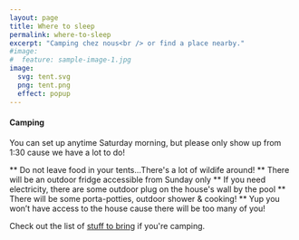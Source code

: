 ```yaml
---
layout: page
title: Where to sleep
permalink: where-to-sleep
excerpt: "Camping chez nous<br /> or find a place nearby."
#image:
#  feature: sample-image-1.jpg
image:
  svg: tent.svg
  png: tent.png
  effect: popup
---
```


#### Camping

You can set up anytime Saturday morning, but please only show up from 1:30 cause we have a lot to do!

** Do not leave food in your tents...There's a lot of wildife around!
** There will be an outdoor fridge accessible from Sunday only
** If you need electricity, there are some outdoor plug on the house's wall by the pool
** There will be some porta-potties, outdoor shower & cooking!
** Yup you won’t have access to the house cause there will be too many of you!


Check out the list of [stuff to bring](/what-to-bring) if you're camping.


